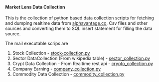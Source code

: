 #### Market Lens Data Collection

This is the collection of python based data collection scripts for fetching and dumping realtime data from [alphavantage.co](alphavantage.co),
Csv files and other sources and converting them to SQL insert statement for filling the data source.

The mail executable scrips are 

1. Stock Collection - [stock-collection.py](collection/stock-collection.py)
2. Sector DataCollection (From wikipedia table) - [sector_collection.py](collection/sector_collection.py)
3. Crypt Data Collection - From Realtime rest api - [crypto_collection.py](collection/crypto_collection.py)
4. Company Earning - [company_collection.py](collection/company_collection.py)
5. Commodity Data Collection - [commodity_collection.py](collection/commodity_collection.py)

